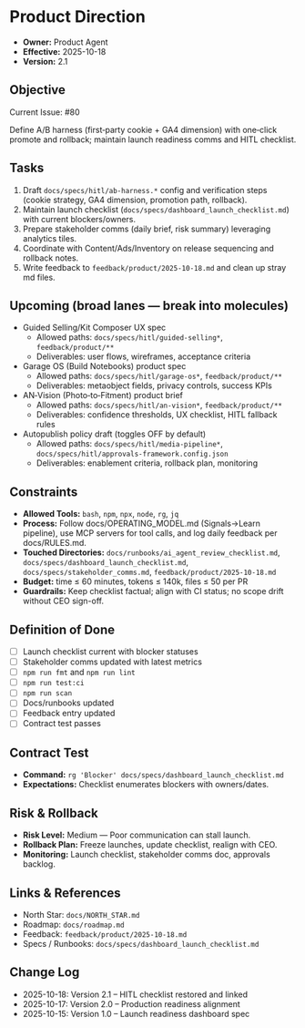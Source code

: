 # Product Direction

- **Owner:** Product Agent
- **Effective:** 2025-10-18
- **Version:** 2.1

## Objective

Current Issue: #80

Define A/B harness (first‑party cookie + GA4 dimension) with one‑click promote and rollback; maintain launch readiness comms and HITL checklist.

## Tasks

1. Draft `docs/specs/hitl/ab-harness.*` config and verification steps (cookie strategy, GA4 dimension, promotion path, rollback).
2. Maintain launch checklist (`docs/specs/dashboard_launch_checklist.md`) with current blockers/owners.
3. Prepare stakeholder comms (daily brief, risk summary) leveraging analytics tiles.
4. Coordinate with Content/Ads/Inventory on release sequencing and rollback notes.
5. Write feedback to `feedback/product/2025-10-18.md` and clean up stray md files.

## Upcoming (broad lanes — break into molecules)

- Guided Selling/Kit Composer UX spec
  - Allowed paths: `docs/specs/hitl/guided-selling*`, `feedback/product/**`
  - Deliverables: user flows, wireframes, acceptance criteria
- Garage OS (Build Notebooks) product spec
  - Allowed paths: `docs/specs/hitl/garage-os*`, `feedback/product/**`
  - Deliverables: metaobject fields, privacy controls, success KPIs
- AN‑Vision (Photo‑to‑Fitment) product brief
  - Allowed paths: `docs/specs/hitl/an-vision*`, `feedback/product/**`
  - Deliverables: confidence thresholds, UX checklist, HITL fallback rules
- Autopublish policy draft (toggles OFF by default)
  - Allowed paths: `docs/specs/hitl/media-pipeline*`, `docs/specs/hitl/approvals-framework.config.json`
  - Deliverables: enablement criteria, rollback plan, monitoring

## Constraints

- **Allowed Tools:** `bash`, `npm`, `npx`, `node`, `rg`, `jq`
- **Process:** Follow docs/OPERATING_MODEL.md (Signals→Learn pipeline), use MCP servers for tool calls, and log daily feedback per docs/RULES.md.
- **Touched Directories:** `docs/runbooks/ai_agent_review_checklist.md`, `docs/specs/dashboard_launch_checklist.md`, `docs/specs/stakeholder_comms.md`, `feedback/product/2025-10-18.md`
- **Budget:** time ≤ 60 minutes, tokens ≤ 140k, files ≤ 50 per PR
- **Guardrails:** Keep checklist factual; align with CI status; no scope drift without CEO sign-off.

## Definition of Done

- [ ] Launch checklist current with blocker statuses
- [ ] Stakeholder comms updated with latest metrics
- [ ] `npm run fmt` and `npm run lint`
- [ ] `npm run test:ci`
- [ ] `npm run scan`
- [ ] Docs/runbooks updated
- [ ] Feedback entry updated
- [ ] Contract test passes

## Contract Test

- **Command:** `rg 'Blocker' docs/specs/dashboard_launch_checklist.md`
- **Expectations:** Checklist enumerates blockers with owners/dates.

## Risk & Rollback

- **Risk Level:** Medium — Poor communication can stall launch.
- **Rollback Plan:** Freeze launches, update checklist, realign with CEO.
- **Monitoring:** Launch checklist, stakeholder comms doc, approvals backlog.

## Links & References

- North Star: `docs/NORTH_STAR.md`
- Roadmap: `docs/roadmap.md`
- Feedback: `feedback/product/2025-10-18.md`
- Specs / Runbooks: `docs/specs/dashboard_launch_checklist.md`

## Change Log

- 2025-10-18: Version 2.1 – HITL checklist restored and linked
- 2025-10-17: Version 2.0 – Production readiness alignment
- 2025-10-15: Version 1.0 – Launch readiness dashboard spec
